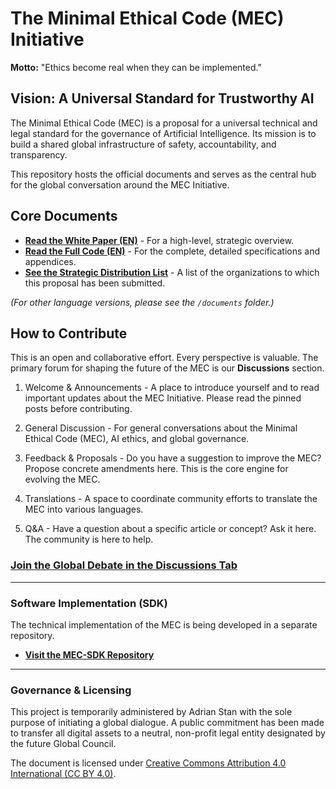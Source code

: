 # The Minimal Ethical Code (MEC) Initiative

**Motto:** "Ethics become real when they can be implemented."

## Vision: A Universal Standard for Trustworthy AI

The Minimal Ethical Code (MEC) is a proposal for a universal technical and legal standard for the governance of Artificial Intelligence. Its mission is to build a shared global infrastructure of safety, accountability, and transparency.

This repository hosts the official documents and serves as the central hub for the global conversation around the MEC Initiative.

## Core Documents

*   **[Read the White Paper (EN)](/documents/WhitePaper-v3.2-EN.pdf)** - For a high-level, strategic overview.
*   **[Read the Full Code (EN)](/documents/CEM-v3.2-EN.pdf)** - For the complete, detailed specifications and appendices.
*   **[See the Strategic Distribution List](/documents/Distribution-List-v1.0.pdf)** - A list of the organizations to which this proposal has been submitted.

*(For other language versions, please see the `/documents` folder.)*

## How to Contribute

This is an open and collaborative effort. Every perspective is valuable. The primary forum for shaping the future of the MEC is our **Discussions** section.

1. Welcome & Announcements - A place to introduce yourself and to read important updates about the MEC Initiative. Please read the pinned posts before contributing.

3. General Discussion - For general conversations about the Minimal Ethical Code (MEC), AI ethics, and global governance.

4. Feedback & Proposals - Do you have a suggestion to improve the MEC? Propose concrete amendments here. This is the core engine for evolving the MEC.

5. Translations - A space to coordinate community efforts to translate the MEC into various languages.

6. Q&A - Have a question about a specific article or concept? Ask it here. The community is here to help.

### **[Join the Global Debate in the Discussions Tab](https://github.com/adistan/mec/discussions)**

---

### Software Implementation (SDK)

The technical implementation of the MEC is being developed in a separate repository.

*   **[Visit the MEC-SDK Repository](https://github.com/adistan/mec-sdk)**

---

### Governance & Licensing

This project is temporarily administered by Adrian Stan with the sole purpose of initiating a global dialogue. A public commitment has been made to transfer all digital assets to a neutral, non-profit legal entity designated by the future Global Council.

The document is licensed under [Creative Commons Attribution 4.0 International (CC BY 4.0)](LICENSE).

